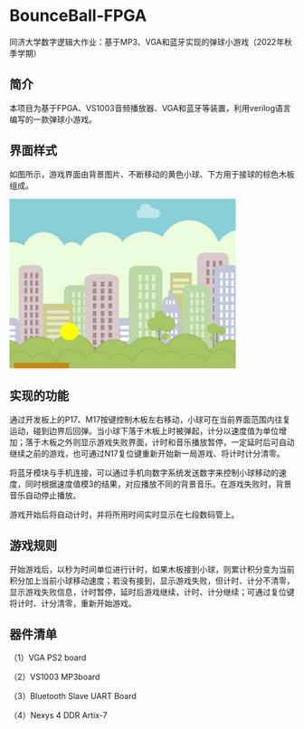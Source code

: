 # BounceBall-FPGA
同济大学数字逻辑大作业：基于MP3、VGA和蓝牙实现的弹球小游戏（2022年秋季学期）

## 简介

本项目为基于FPGA、VS1003音频播放器、VGA和蓝牙等装置，利用verilog语言编写的一款弹球小游戏。

## 界面样式

如图所示，游戏界面由背景图片、不断移动的黄色小球、下方用于接球的棕色木板组成。

<img src="https://github.com/YtShenn/BounceBall-FPGA/blob/main/image/interface.png" alt="Example Image" width="400">

## 实现的功能

通过开发板上的P17、M17按键控制木板左右移动，小球可在当前界面范围内往复运动，碰到边界后回弹。当小球下落于木板上时被弹起，计分以速度值为单位增加；落于木板之外则显示游戏失败界面，计时和音乐播放暂停，一定延时后可自动继续之前的游戏，也可通过N17复位键重新开始新一局游戏、将计时计分清零。

将蓝牙模块与手机连接，可以通过手机向数字系统发送数字来控制小球移动的速度，同时根据速度值模3的结果，对应播放不同的背景音乐。在游戏失败时，背景音乐自动停止播放。

游戏开始后将自动计时，并将所用时间实时显示在七段数码管上。

## 游戏规则

开始游戏后，以秒为时间单位进行计时，如果木板接到小球，则累计积分变为当前积分加上当前小球移动速度；若没有接到，显示游戏失败，但计时、计分不清零，显示游戏失败信息，计时暂停，延时后游戏继续，计时、计分继续；可通过复位键将计时、计分清零，重新开始游戏。

## 器件清单

（1）VGA PS2 board

（2）VS1003 MP3board

（3）Bluetooth Slave UART Board

（4）Nexys 4 DDR Artix-7
